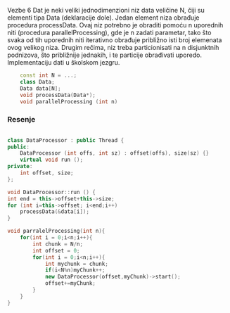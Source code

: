Vezbe 6
Dat je neki veliki jednodimenzioni niz data veličine N, čiji su elementi tipa Data (deklaracije dole). Jedan element niza obrađuje procedura processData. Ovaj niz potrebno je obraditi pomoću n uporednih niti (procedura parallelProcessing), gde je n zadati parametar, tako što svaka od tih uporednih niti iterativno obrađuje približno isti broj elemenata ovog velikog niza. Drugim rečima, niz treba particionisati na n disjunktnih podnizova, što približnije jednakih, i te particije obrađivati uporedo. Implementaciju dati u školskom jezgru.
```c++
	const int N = ...;
	class Data;
	Data data[N];
	void processData(Data*);
	void parallelProcessing (int n)
```
### Resenje
```c++

class DataProcessor : public Thread {
public: 
	DataProcessor (int offs, int sz) : offset(offs), size(sz) {}
	virtual void run ();
private: 
	int offset, size;
};

void DataProcessor::run () {
int end = this->offset+this->size;
for (int i=this->offset; i<end;i++)
	processData(&data[i]);
}

void parralelProcessing(int n){
	for(int i = 0;i<n;i++){
		int chunk = N/n;
		int offset = 0;
		for(int i = 0;i<n;i++){
			int mychunk = chunk;
			if(i<N%n)myChunk++;
			new DataProcessor(offset,myChunk)->start();
			offset+=myChunk;
		}
	}
}
```